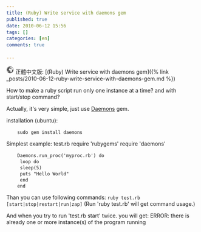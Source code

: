 ```yaml
---
title: (Ruby) Write service with daemons gem
published: true
date: 2010-06-12 15:56
tags: []
categories: [en]
comments: true

---
```


![](/images/world.png) 正體中文版: [(Ruby) Write service with daemons gem]({% link _posts/2010-06-12-ruby-write-service-with-daemons-gem.md %})


How to make a ruby script run only one instance at a time? and with start/stop command?

Actually, it's very simple, just use [Daemons][1] gem.

installation (ubuntu):

		sudo gem install daemons

Simplest example: test.rb
		require 'rubygems'
		require 'daemons'

		Daemons.run_proc('myproc.rb') do
		 loop do
		 sleep(5)
		 puts "Hello World"
		 end
		end

Than you can use following commands:
``ruby test.rb [start|stop|restart|run|zap]``
(Run 'ruby test.rb' will get command usage.)

And when you try to run 'test.rb start' twice. you will get:
		ERROR: there is already one or more instance(s) of the program running


[1]: http://daemons.rubyforge.org/
